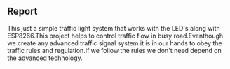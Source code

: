 ## Report

This just a simple traffic light system that works with the LED's along with ESP8266.This project helps to control traffic flow in busy road.Eventhough we create any advanced traffic signal system it is in our hands to obey the traffic rules and regulation.If we follow the rules we don't need depend on the advanced technology.
